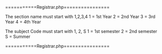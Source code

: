 



















===========Registrar.php================

The section name must start with 1,2,3,4
1 = 1st Year
2 = 2nd Year
3 = 3rd Year
4 = 4th Year

The subject Code must start with 1, 2, S
1 = 1st semester
2 = 2nd semester
S = Summer

===========Registrar.php================